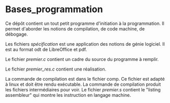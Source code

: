 # Bases_programmation
Ce dépôt contient un tout petit programme d'initiation à la programmation. Il permet d'aborder les notions de compilation, de code machine, de débogage.

Les fichiers *spécification* est une application des notions de génie logiciel. Il est au format odt de LibreOffice et pdf.

Le fichier *premier.c* contient un cadre du source du programme à remplir.

Le fichier *premier_res.c* contient une réalisation.

La commande de compilation est dans le fichier comp. Ce fichier est adapté à linux et doit être rendu exécutable. La commande de compilation produit les fichiers intermédiaires pour voir. Le fichier *premier.s* contient le "listing assembleur" qui montre les instruction en langage machine.


